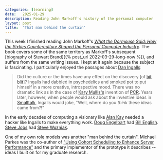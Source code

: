 ```yaml
---
categories: [learning]
date:   2025-01-29
description: Reading John Markoff's history of the personal computer
layout: post
title:  "That man behind the curtain"
---
```


This week I finished reading John Markoff's [_What the Dormouse Said: How the Sixties Counterculture Shaped the Personal Computer Industry_](https://en.wikipedia.org/wiki/What_the_Dormouse_Said). The book covers some of the same territory as Markoff's subsequent [biography of Stewart Brand]({% post_url 2022-03-29-long-now %}), and suffers from the same writing issues. I kept at it again because the subject is fascinating. I particularly enjoyed the passages about [Dan Ingalls](https://en.wikipedia.org/wiki/Dan_Ingalls):

> Did the culture or the times have any effect on the discovery [of [bit blit](https://en.wikipedia.org/wiki/Bit_blit)]? Ingalls had dabbled in psychedelics and smoked pot to put himself in a more creative, introspective mood. There was no dramatic link as in the case of [Kary Mullis's](https://en.wikipedia.org/wiki/Kary_Mullis) invention of [PCR](https://en.wikipedia.org/wiki/Polymerase_chain_reaction). Years later, however, when people would ask about the inventive ideas in [Smalltalk](https://en.wikipedia.org/wiki/Smalltalk), Ingalls would joke, "Well, where do you *think* these ideas came from?!"

In the early decades of computing a visionary like [Alan Kay](https://en.wikipedia.org/wiki/Alan_Kay) needed a hacker like Ingalls to make everything work. [Doug Engelbart](https://en.wikipedia.org/wiki/Douglas_Engelbart) had [Bill English](https://en.wikipedia.org/wiki/Bill_English_(computer_engineer)). [Steve Jobs](https://en.wikipedia.org/wiki/Steve_Jobs) had [Steve Wozniak](https://en.wikipedia.org/wiki/Steve_Wozniak).

One of my own role models was another "man behind the curtain". Michael Parkes was the co-author of ["Using Cohort Scheduling to Enhance Server Performance"](https://dl.acm.org/doi/10.1145/384198.384222) and the primary implementor of the prototype it describes -- ideas I built on for my graduate research.
